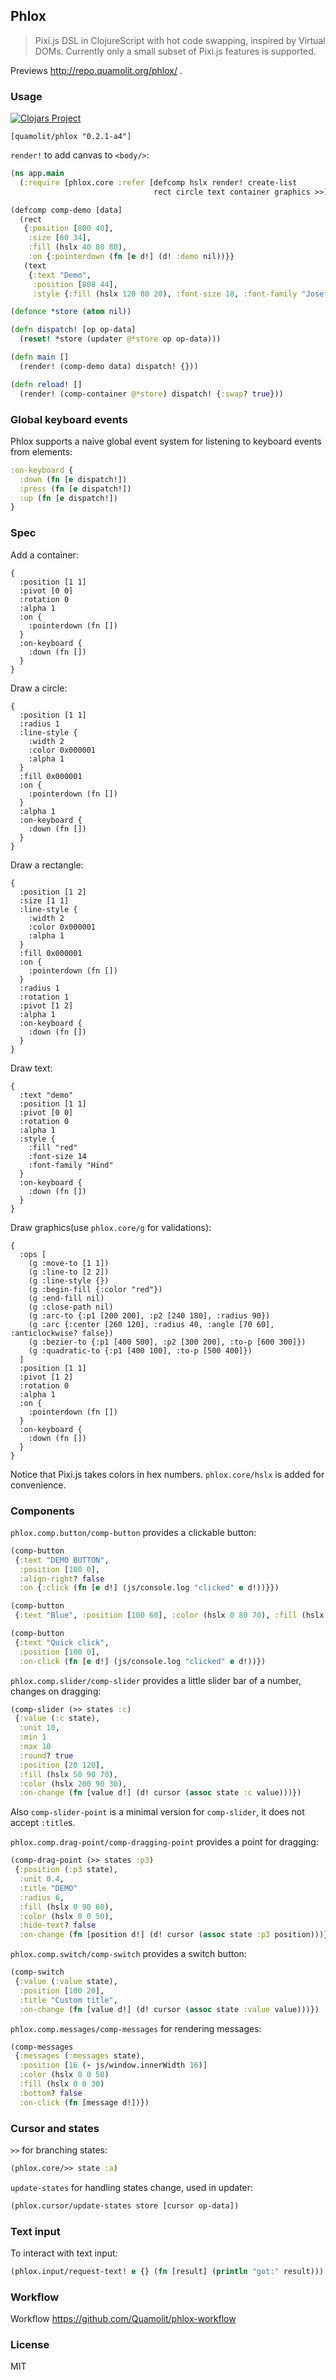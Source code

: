 
Phlox
----

> Pixi.js DSL in ClojureScript with hot code swapping, inspired by Virtual DOMs. Currently only a small subset of Pixi.js features is supported.

Previews http://repo.quamolit.org/phlox/ .

### Usage

[![Clojars Project](https://img.shields.io/clojars/v/quamolit/phlox.svg)](https://clojars.org/quamolit/phlox)

```edn
[quamolit/phlox "0.2.1-a4"]
```

`render!` to add canvas to `<body/>`:

```clojure
(ns app.main
  (:require [phlox.core :refer [defcomp hslx render! create-list
                                rect circle text container graphics >>]]))

(defcomp comp-demo [data]
  (rect
   {:position [800 40],
    :size [60 34],
    :fill (hslx 40 80 80),
    :on {:pointerdown (fn [e d!] (d! :demo nil))}}
   (text
    {:text "Demo",
     :position [808 44],
     :style {:fill (hslx 120 80 20), :font-size 18, :font-family "Josefin Sans"}})))

(defonce *store (atom nil))

(defn dispatch! [op op-data]
  (reset! *store (updater @*store op op-data)))

(defn main []
  (render! (comp-demo data) dispatch! {}))

(defn reload! []
  (render! (comp-container @*store) dispatch! {:swap? true}))
```

### Global keyboard events

Phlox supports a naive global event system for listening to keyboard events from elements:

```clojure
:on-keyboard {
  :down (fn [e dispatch!])
  :press (fn [e dispatch!])
  :up (fn [e dispatch!])
}
```

### Spec

Add a container:

```edn
{
  :position [1 1]
  :pivot [0 0]
  :rotation 0
  :alpha 1
  :on {
    :pointerdown (fn [])
  }
  :on-keyboard {
    :down (fn [])
  }
}
```

Draw a circle:

```edn
{
  :position [1 1]
  :radius 1
  :line-style {
    :width 2
    :color 0x000001
    :alpha 1
  }
  :fill 0x000001
  :on {
    :pointerdown (fn [])
  }
  :alpha 1
  :on-keyboard {
    :down (fn [])
  }
}
```

Draw a rectangle:

```edn
{
  :position [1 2]
  :size [1 1]
  :line-style {
    :width 2
    :color 0x000001
    :alpha 1
  }
  :fill 0x000001
  :on {
    :pointerdown (fn [])
  }
  :radius 1
  :rotation 1
  :pivot [1 2]
  :alpha 1
  :on-keyboard {
    :down (fn [])
  }
}
```

Draw text:

```edn
{
  :text "demo"
  :position [1 1]
  :pivot [0 0]
  :rotation 0
  :alpha 1
  :style {
    :fill "red"
    :font-size 14
    :font-family "Hind"
  }
  :on-keyboard {
    :down (fn [])
  }
}
```

Draw graphics(use `phlox.core/g` for validations):

```edn
{
  :ops [
    (g :move-to [1 1])
    (g :line-to [2 2])
    (g :line-style {})
    (g :begin-fill {:color "red"})
    (g :end-fill nil)
    (g :close-path nil)
    (g :arc-to {:p1 [200 200], :p2 [240 180], :radius 90})
    (g :arc {:center [260 120], :radius 40, :angle [70 60], :anticlockwise? false})
    (g :bezier-to {:p1 [400 500], :p2 [300 200], :to-p [600 300]})
    (g :quadratic-to {:p1 [400 100], :to-p [500 400]})
  ]
  :position [1 1]
  :pivot [1 2]
  :rotation 0
  :alpha 1
  :on {
    :pointerdown (fn [])
  }
  :on-keyboard {
    :down (fn [])
  }
}
```

Notice that Pixi.js takes colors in hex numbers. `phlox.core/hslx` is added for convenience.

### Components

`phlox.comp.button/comp-button` provides a clickable button:

```clojure
(comp-button
 {:text "DEMO BUTTON",
  :position [100 0],
  :align-right? false
  :on {:click (fn [e d!] (js/console.log "clicked" e d!))}})

(comp-button
 {:text "Blue", :position [100 60], :color (hslx 0 80 70), :fill (hslx 200 80 40)}))

(comp-button
 {:text "Quick click",
  :position [100 0],
  :on-click (fn [e d!] (js/console.log "clicked" e d!))})
```

`phlox.comp.slider/comp-slider` provides a little slider bar of a number, changes on dragging:

```clojure
(comp-slider (>> states :c)
 {:value (:c state),
  :unit 10,
  :min 1
  :max 10
  :round? true
  :position [20 120],
  :fill (hslx 50 90 70),
  :color (hslx 200 90 30),
  :on-change (fn [value d!] (d! cursor (assoc state :c value)))})
```

Also `comp-slider-point` is a minimal version for `comp-slider`, it does not accept `:title`s.

`phlox.comp.drag-point/comp-dragging-point` provides a point for dragging:

```clojure
(comp-drag-point (>> states :p3)
 {:position (:p3 state),
  :unit 0.4,
  :title "DEMO"
  :radius 6,
  :fill (hslx 0 90 60),
  :color (hslx 0 0 50),
  :hide-text? false
  :on-change (fn [position d!] (d! cursor (assoc state :p3 position)))})
```

`phlox.comp.switch/comp-switch` provides a switch button:

```clojure
(comp-switch
 {:value (:value state),
  :position [100 20],
  :title "Custom title",
  :on-change (fn [value d!] (d! cursor (assoc state :value value)))})
```

`phlox.comp.messages/comp-messages` for rendering messages:

```clojure
(comp-messages
 {:messages (:messages state),
  :position [16 (- js/window.innerWidth 16)]
  :color (hslx 0 0 50)
  :fill (hslx 0 0 30)
  :bottom? false
  :on-click (fn [message d!])})
```

### Cursor and states

`>>` for branching states:

```clojure
(phlox.core/>> state :a)
```

`update-states` for handling states change, used in updater:

```clojure
(phlox.cursor/update-states store [cursor op-data])
```

### Text input

To interact with text input:

```clojure
(phlox.input/request-text! e {} (fn [result] (println "got:" result)))
```

### Workflow

Workflow https://github.com/Quamolit/phlox-workflow

### License

MIT
